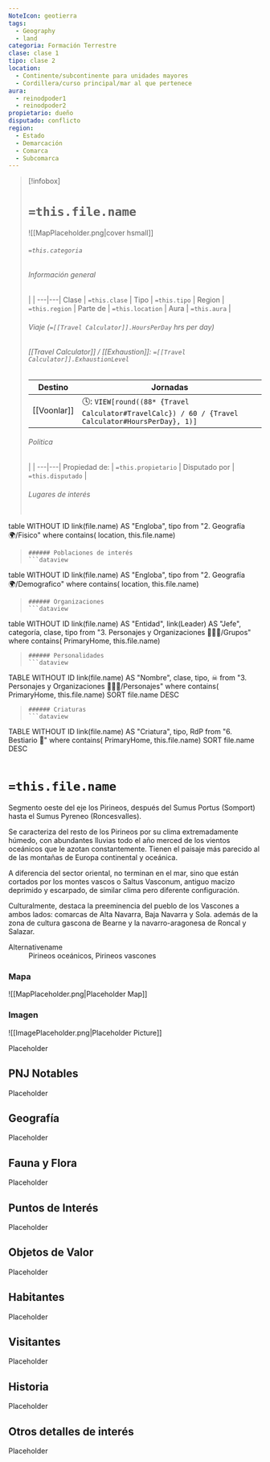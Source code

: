 ```yaml
---
NoteIcon: geotierra
tags:
  - Geography 
  - land 
categoria: Formación Terrestre
clase: clase 1
tipo: clase 2
location: 
  - Continente/subcontinente para unidades mayores
  - Cordillera/curso principal/mar al que pertenece 
aura:
  - reinodpoder1
  - reinodpoder2
propietario: dueño
disputado: conflicto
region:
  - Estado 
  - Demarcación
  - Comarca
  - Subcomarca
---
```


> [!infobox]
> # `=this.file.name`
> ![[MapPlaceholder.png|cover hsmall]]
> ###### `=this.categoria` 
> ###### Información general
>  |   |
> ---|---|
> Clase | `=this.clase` |
> Tipo | `=this.tipo` |
> Region | `=this.region` |
> Parte de | `=this.location` |
> Aura | `=this.aura`  |
> ###### Viaje (`=[[Travel Calculator]].HoursPerDay` hrs per day)
> ###### [[Travel Calculator]]  / [[Exhaustion]]:  `=[[Travel Calculator]].ExhaustionLevel`
> Destino |  Jornadas  |
> ---|---|
> [[Voonlar]] | 🕓: `VIEW[round((88* {Travel Calculator#TravelCalc}) / 60 / {Travel Calculator#HoursPerDay}, 1)]`      |
> ###### Politica
>  |   |
> ---|---|
> Propiedad de: | `=this.propietario` |
> Disputado por | `=this.disputado` |
>###### Lugares de interés
> ```dataview
table WITHOUT ID link(file.name) AS "Engloba",  tipo
from "2. Geografía 🌍/Fisico"
where contains( location, this.file.name)
>```
>###### Poblaciones de interés
> ```dataview
table WITHOUT ID link(file.name) AS "Engloba",  tipo
from "2. Geografía 🌍/Demografico"
where contains( location, this.file.name)
>```
>###### Organizaciones
> ```dataview
table WITHOUT ID link(file.name) AS "Entidad", link(Leader) AS "Jefe", categoría, clase, tipo
from "3. Personajes y Organizaciones 🧑‍🤝‍🧑/Grupos"
where contains( PrimaryHome, this.file.name)
>```
>###### Personalidades 
>```dataview
TABLE WITHOUT ID link(file.name) AS "Nombre", clase, tipo, ☠
from "3. Personajes y Organizaciones 🧑‍🤝‍🧑/Personajes"
where contains( PrimaryHome, this.file.name)
SORT file.name DESC
>```
>###### Criaturas
> ```dataview
TABLE WITHOUT ID link(file.name) AS "Criatura", tipo, RdP
from "6. Bestiario 🐉"
where contains( PrimaryHome, this.file.name)
SORT file.name DESC
>```


# `=this.file.name`
 <section class="wa-section main-content"><p>Segmento oeste del eje los Pirineos, después del Sumus Portus (Somport) hasta el Sumus Pyreneo (Roncesvalles).
</p>
<p>
Se caracteriza del resto de los Pirineos por su clima extremadamente húmedo, con abundantes lluvias todo el año merced de los vientos oceánicos que le azotan constantemente. Tienen el paisaje más parecido al de las montañas de Europa continental y oceánica.
</p>
<p>
A diferencia del sector oriental, no terminan en el mar, sino que están cortados por los montes vascos o <span data-article-privacy="private" data-article-id="a3a78e51-a18c-4670-b4f3-12a3df124cd2" data-template-type="location" class="private-article article-unlinked entity-link wa-link">Saltus Vasconum</span>, antiguo macizo deprimido y escarpado, de similar clima pero diferente configuración. 
</p>
<p>
Culturalmente, destaca la preeminencia del pueblo de los <span class="article-link article-explorer-link entity-link wa-link" data-article-privacy="public" data-article-id="3720fa28-4fe1-406a-978e-f764d53e31d7" data-template-type="ethnicity" data-article="3720fa28-4fe1-406a-978e-f764d53e31d7">Vascones</span> a ambos lados: comarcas de Alta Navarra, Baja Navarra y Sola. además de la zona de cultura gascona de Bearne y la navarro-aragonesa de Roncal y Salazar.</p></section>  <section data-section-id="alternativename" class="wa-section public"><dl><dt>Alternativename</dt><dd>Pirineos oceánicos, Pirineos vascones</dd></dl></section>   

### Mapa
![[MapPlaceholder.png|Placeholder Map]]

### Imagen
![[ImagePlaceholder.png|Placeholder Picture]]

Placeholder

## PNJ Notables
Placeholder

## Geografía
Placeholder

## Fauna y Flora
Placeholder

## Puntos de Interés
Placeholder

## Objetos de Valor
Placeholder

## Habitantes
Placeholder

## Visitantes
Placeholder

## Historia
Placeholder

## Otros detalles de interés
Placeholder

